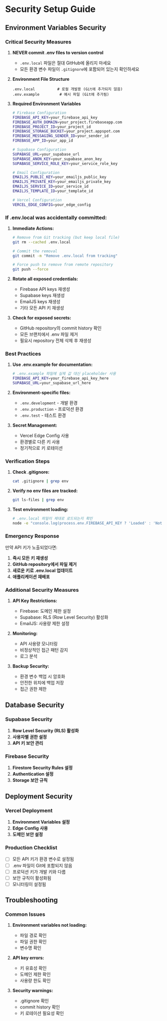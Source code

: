 # Security Setup Guide

## Environment Variables Security

### Critical Security Measures

1. **NEVER commit .env files to version control**
   - `.env.local` 파일은 절대 GitHub에 올리지 마세요
   - 모든 환경 변수 파일이 `.gitignore`에 포함되어 있는지 확인하세요

2. **Environment File Structure**
   ```
   .env.local          # 로컬 개발용 (Git에 추가되지 않음)
   .env.example         # 예시 파일 (Git에 추가됨)
   ```

3. **Required Environment Variables**
   ```bash
   # Firebase Configuration
   FIREBASE_API_KEY=your_firebase_api_key
   FIREBASE_AUTH_DOMAIN=your_project.firebaseapp.com
   FIREBASE_PROJECT_ID=your_project_id
   FIREBASE_STORAGE_BUCKET=your_project.appspot.com
   FIREBASE_MESSAGING_SENDER_ID=your_sender_id
   FIREBASE_APP_ID=your_app_id

   # Supabase Configuration
   SUPABASE_URL=your_supabase_url
   SUPABASE_ANON_KEY=your_supabase_anon_key
   SUPABASE_SERVICE_ROLE_KEY=your_service_role_key

   # Email Configuration
   EMAILJS_PUBLIC_KEY=your_emailjs_public_key
   EMAILJS_PRIVATE_KEY=your_emailjs_private_key
   EMAILJS_SERVICE_ID=your_service_id
   EMAILJS_TEMPLATE_ID=your_template_id

   # Vercel Configuration
   VERCEL_EDGE_CONFIG=your_edge_config
   ```

### If .env.local was accidentally committed:

1. **Immediate Actions:**
   ```bash
   # Remove from Git tracking (but keep local file)
   git rm --cached .env.local
   
   # Commit the removal
   git commit -m "Remove .env.local from tracking"
   
   # Force push to remove from remote repository
   git push --force
   ```

2. **Rotate all exposed credentials:**
   - Firebase API keys 재생성
   - Supabase keys 재생성
   - EmailJS keys 재생성
   - 기타 모든 API 키 재생성

3. **Check for exposed secrets:**
   - GitHub repository의 commit history 확인
   - 모든 브랜치에서 .env 파일 제거
   - 필요시 repository 전체 삭제 후 재생성

### Best Practices

1. **Use .env.example for documentation:**
   ```bash
   # .env.example 파일에 실제 값 대신 placeholder 사용
   FIREBASE_API_KEY=your_firebase_api_key_here
   SUPABASE_URL=your_supabase_url_here
   ```

2. **Environment-specific files:**
   - `.env.development` - 개발 환경
   - `.env.production` - 프로덕션 환경
   - `.env.test` - 테스트 환경

3. **Secret Management:**
   - Vercel Edge Config 사용
   - 환경별로 다른 키 사용
   - 정기적으로 키 로테이션

### Verification Steps

1. **Check .gitignore:**
   ```bash
   cat .gitignore | grep env
   ```

2. **Verify no env files are tracked:**
   ```bash
   git ls-files | grep env
   ```

3. **Test environment loading:**
   ```bash
   # .env.local 파일이 제대로 로드되는지 확인
   node -e "console.log(process.env.FIREBASE_API_KEY ? 'Loaded' : 'Not loaded')"
   ```

### Emergency Response

만약 API 키가 노출되었다면:

1. **즉시 모든 키 재생성**
2. **GitHub repository에서 파일 제거**
3. **새로운 키로 .env.local 업데이트**
4. **애플리케이션 재배포**

### Additional Security Measures

1. **API Key Restrictions:**
   - Firebase: 도메인 제한 설정
   - Supabase: RLS (Row Level Security) 활성화
   - EmailJS: 사용량 제한 설정

2. **Monitoring:**
   - API 사용량 모니터링
   - 비정상적인 접근 패턴 감지
   - 로그 분석

3. **Backup Security:**
   - 환경 변수 백업 시 암호화
   - 안전한 위치에 백업 저장
   - 접근 권한 제한

## Database Security

### Supabase Security

1. **Row Level Security (RLS) 활성화**
2. **사용자별 권한 설정**
3. **API 키 보안 관리**

### Firebase Security

1. **Firestore Security Rules 설정**
2. **Authentication 설정**
3. **Storage 보안 규칙**

## Deployment Security

### Vercel Deployment

1. **Environment Variables 설정**
2. **Edge Config 사용**
3. **도메인 보안 설정**

### Production Checklist

- [ ] 모든 API 키가 환경 변수로 설정됨
- [ ] .env 파일이 Git에 포함되지 않음
- [ ] 프로덕션 키가 개발 키와 다름
- [ ] 보안 규칙이 활성화됨
- [ ] 모니터링이 설정됨

## Troubleshooting

### Common Issues

1. **Environment variables not loading:**
   - 파일 경로 확인
   - 파일 권한 확인
   - 변수명 확인

2. **API key errors:**
   - 키 유효성 확인
   - 도메인 제한 확인
   - 사용량 한도 확인

3. **Security warnings:**
   - .gitignore 확인
   - commit history 확인
   - 키 로테이션 필요성 확인 